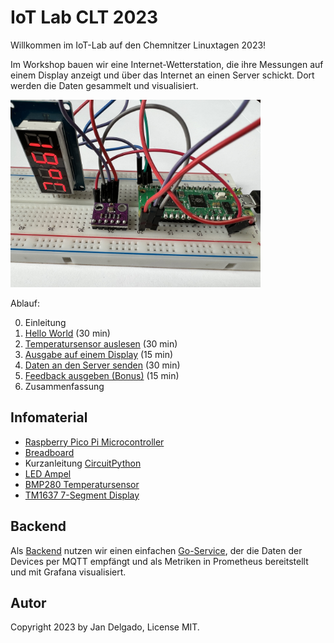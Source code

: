 # IoT Lab CLT 2023

Willkommen im IoT-Lab auf den Chemnitzer Linuxtagen 2023!

Im Workshop bauen wir eine Internet-Wetterstation, die ihre Messungen auf 
einem Display anzeigt und über das Internet an einen Server schickt. Dort 
werden die Daten gesammelt und visualisiert.

<img src="docs/.images/station.jpg" width=400>

Ablauf:

0. Einleitung
1. [Hello World](docs/01-hello) (30 min)
2. [Temperatursensor auslesen](docs/02-read-sensor) (30 min)
3. [Ausgabe auf einem Display](docs/03-display-data) (15 min)
4. [Daten an den Server senden](docs/04-send-data) (30 min)
5. [Feedback ausgeben (Bonus)](docs/05-receive-feedback) (15 min)
6. Zusammenfassung 

## Infomaterial

* [Raspberry Pico Pi Microcontroller](docs/Pico_Pi.md)
* [Breadboard](docs/Breadboard.md)
* Kurzanleitung [CircuitPython](docs/CircuitPython.md)
* [LED Ampel](docs/LEDS.md)
* [BMP280 Temperatursensor](docs/BMP280.md)
* [TM1637 7-Segment Display](docs/Display.md)

## Backend

Als [Backend](backend/) nutzen wir einen einfachen
[Go-Service](backend/temperature-monitor), der die Daten der Devices per MQTT
empfängt und als Metriken in Prometheus bereitstellt und mit Grafana
visualisiert.

## Autor

Copyright 2023 by Jan Delgado, License MIT.

